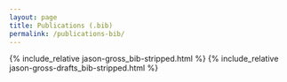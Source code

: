 ```yaml
---
layout: page
title: Publications (.bib)
permalink: /publications-bib/
---
```


<link rel="stylesheet" href="{{ "/assets/publications-bib.css" | relative_url }}">
<script src="{{ "/assets/publications-bib.js" | relative_url }}"></script>
{% include_relative jason-gross_bib-stripped.html %}
{% include_relative jason-gross-drafts_bib-stripped.html %}
